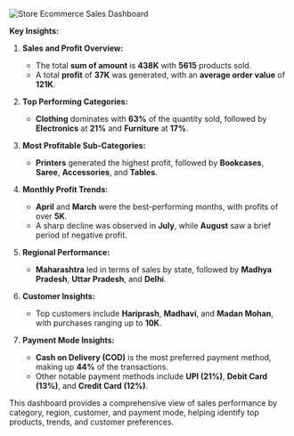![Store Ecommerce Sales Dashboard](https://github.com/al-mehedi-hasan-afridi/Store-Ecommerce-Sales-Analysis-Using-PowerBI/assets/96624722/4e6d9a89-79f4-4956-a0b2-ab74564b2c61)


**Key Insights:**

1. **Sales and Profit Overview:**
   - The total **sum of amount** is **438K** with **5615** products sold.
   - A total **profit** of **37K** was generated, with an **average order value** of **121K**.

2. **Top Performing Categories:**
   - **Clothing** dominates with **63%** of the quantity sold, followed by **Electronics** at **21%** and **Furniture** at **17%**.
  
3. **Most Profitable Sub-Categories:**
   - **Printers** generated the highest profit, followed by **Bookcases**, **Saree**, **Accessories**, and **Tables**.

4. **Monthly Profit Trends:**
   - **April** and **March** were the best-performing months, with profits of over **5K**.
   - A sharp decline was observed in **July**, while **August** saw a brief period of negative profit.

5. **Regional Performance:**
   - **Maharashtra** led in terms of sales by state, followed by **Madhya Pradesh**, **Uttar Pradesh**, and **Delhi**.
  
6. **Customer Insights:**
   - Top customers include **Hariprash**, **Madhavi**, and **Madan Mohan**, with purchases ranging up to **10K**.

7. **Payment Mode Insights:**
   - **Cash on Delivery (COD)** is the most preferred payment method, making up **44%** of the transactions.
   - Other notable payment methods include **UPI (21%)**, **Debit Card (13%)**, and **Credit Card (12%)**.

This dashboard provides a comprehensive view of sales performance by category, region, customer, and payment mode, helping identify top products, trends, and customer preferences.
